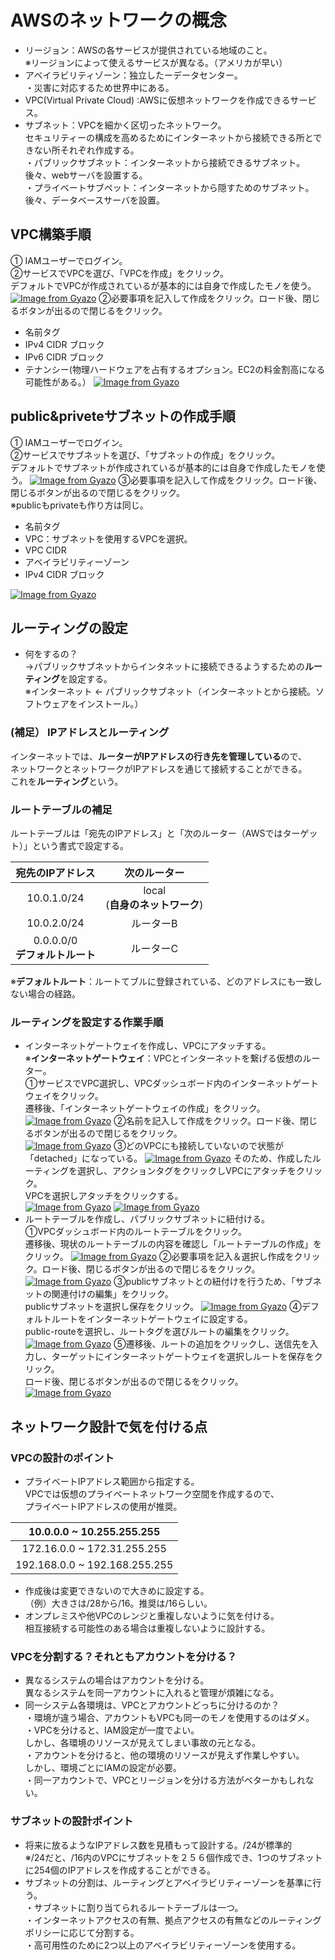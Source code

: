 # AWSのネットワークの概念  
* リージョン：AWSの各サービスが提供されている地域のこと。  
※リージョンによって使えるサービスが異なる。（アメリカが早い）  
* アベイラビリティゾーン：独立したーデータセンター。  
・災害に対応するため世界中にある。  
* VPC(Virtual Private Cloud) :AWSに仮想ネットワークを作成できるサービス。  
* サブネット：VPCを細かく区切ったネットワーク。  
セキュリティーの構成を高めるためにインターネットから接続できる所とできない所それぞれ作成する。  
・パブリックサブネット：インターネットから接続できるサブネット。後々、webサーバを設置する。   
・プライベートサブペット：インターネットから隠すためのサブネット。後々、データベースサーバを設置。  

## VPC構築手順  
① IAMユーザーでログイン。    
②サービスでVPCを選び、「VPCを作成」をクリック。<br>デフォルトでVPCが作成されているが基本的には自身で作成したモノを使う。  
[![Image from Gyazo](https://i.gyazo.com/2b2fa92d8fed4aee1aa8cbfb9317f4e8.png)](https://gyazo.com/2b2fa92d8fed4aee1aa8cbfb9317f4e8)
②必要事項を記入して作成をクリック。ロード後、閉じるボタンが出るので閉じるをクリック。     
* 名前タグ  
* IPv4 CIDR ブロック  
* IPv6 CIDR ブロック  
* テナンシー(物理ハードウェアを占有するオプション。EC2の料金割高になる可能性がある。）
[![Image from Gyazo](https://i.gyazo.com/bf8534cc6a43c7366d5618c4deb2214c.png)](https://gyazo.com/bf8534cc6a43c7366d5618c4deb2214c)
## public&priveteサブネットの作成手順  
① IAMユーザーでログイン。  
②サービスでサブネットを選び、「サブネットの作成」をクリック。<br>デフォルトでサブネットが作成されているが基本的には自身で作成したモノを使う。 
[![Image from Gyazo](https://i.gyazo.com/2662ff4ba7f801df82f1f36f37831f7e.png)](https://gyazo.com/2662ff4ba7f801df82f1f36f37831f7e)
③必要事項を記入して作成をクリック。ロード後、閉じるボタンが出るので閉じるをクリック。<br>※publicもprivateも作り方は同じ。  
* 名前タグ  
* VPC：サブネットを使用するVPCを選択。     
* VPC CIDR  
* アベイラビリティーゾーン  
* IPv4 CIDR ブロック  

[![Image from Gyazo](https://i.gyazo.com/f493ebd49d7831227394dccccfd5a605.png)](https://gyazo.com/f493ebd49d7831227394dccccfd5a605)
## ルーティングの設定  
* 何をするの？<br>→パブリックサブネットからインタネットに接続できるようするための**ルーティング**を設定する。  
※インターネット ← パブリックサブネット（インターネットとから接続。ソフトウェアをインストール。）  
### (補足） IPアドレスとルーティング  
インターネットでは、**ルーターがIPアドレスの行き先を管理している**ので、<br>ネットワークとネットワークがIPアドレスを通じて接続することができる。<br>これを**ルーティング**という。
### ルートテーブルの補足  
ルートテーブルは「宛先のIPアドレス」と「次のルーター（AWSではターゲット）」という書式で設定する。  

|宛先のIPアドレス|次のルーター|
|:----------:|:--------:|
|10.0.1.0/24|local<br>(**自身のネットワーク**)|
|10.0.2.0/24|ルーターB|
|0.0.0.0/0<br>**デフォルトルート**|ルーターC|

※**デフォルトルート**：ルートてブルに登録されている、どのアドレスにも一致しない場合の経路。  
### ルーティングを設定する作業手順  
* インターネットゲートウェイを作成し、VPCにアタッチする。  
※**インターネットゲートウェイ**：VPCとインターネットを繋げる仮想のルーター。  
①サービスでVPC選択し、VPCダッシュボード内のインターネットゲートウェイをクリック。<br>遷移後、「インターネットゲートウェイの作成」をクリック。  
[![Image from Gyazo](https://i.gyazo.com/f07114df889eb5791ed91a9f09307ebf.png)](https://gyazo.com/f07114df889eb5791ed91a9f09307ebf)
②名前を記入して作成をクリック。ロード後、閉じるボタンが出るので閉じるをクリック。  
[![Image from Gyazo](https://i.gyazo.com/2a9ec08fced640cc4bf3e9c87b9a383b.png)](https://gyazo.com/2a9ec08fced640cc4bf3e9c87b9a383b)
③どのVPCにも接続していないので状態が「detached」になっている。
[![Image from Gyazo](https://i.gyazo.com/ee94272ade8a9bb5337b7cd9d0bed8df.png)](https://gyazo.com/ee94272ade8a9bb5337b7cd9d0bed8df)
そのため、作成したルーティングを選択し、アクションタグをクリックしVPCにアタッチをクリック。<br>VPCを選択しアタッチをクリックする。  
[![Image from Gyazo](https://i.gyazo.com/40999ab34b032e6955178697bef021c9.gif)](https://gyazo.com/40999ab34b032e6955178697bef021c9)
[![Image from Gyazo](https://i.gyazo.com/6b4f1da3675e1a1b9c81a0cf59591a8c.png)](https://gyazo.com/6b4f1da3675e1a1b9c81a0cf59591a8c)
* ルートテーブルを作成し、パブリックサブネットに紐付ける。  
①VPCダッシュボード内のルートテーブルをクリック。<br>遷移後、現状のルートテーブルの内容を確認し「ルートテーブルの作成」をクリック。
[![Image from Gyazo](https://i.gyazo.com/a11fc83cb0c05c1e8e97b7a36f7c36eb.png)](https://gyazo.com/a11fc83cb0c05c1e8e97b7a36f7c36eb)
②必要事項を記入＆選択し作成をクリック。ロード後、閉じるボタンが出るので閉じるをクリック。  
[![Image from Gyazo](https://i.gyazo.com/0abb0c7d6a0e3e48a18901119ac3c942.png)](https://gyazo.com/0abb0c7d6a0e3e48a18901119ac3c942)
③publicサブネットとの紐付けを行うため、「サブネットの関連付けの編集」をクリック。<br>publicサブネットを選択し保存をクリック。
[![Image from Gyazo](https://i.gyazo.com/9e89864e2d6d3b530f513dd38d299534.gif)](https://gyazo.com/9e89864e2d6d3b530f513dd38d299534)
④デフォルトルートをインターネットゲートウェイに設定する。<br>public-routeを選択し、ルートタグを選びルートの編集をクリック。
[![Image from Gyazo](https://i.gyazo.com/7646d43cde146ff5b0347fcddd69a157.gif)](https://gyazo.com/7646d43cde146ff5b0347fcddd69a157)
⑤遷移後、ルートの追加をクリックし、送信先を入力し、ターゲットにインターネットゲートウェイを選択しルートを保存をクリック。<br>ロード後、閉じるボタンが出るので閉じるをクリック。  
[![Image from Gyazo](https://i.gyazo.com/2a98fcb7f735a635c4de21ec9008d98b.png)](https://gyazo.com/2a98fcb7f735a635c4de21ec9008d98b)
## ネットワーク設計で気を付ける点  
### VPCの設計のポイント  
* プライベートIPアドレス範囲から指定する。  
VPCでは仮想のプライベートネットワーク空間を作成するので、<br>プライベートIPアドレスの使用が推奨。  

|10.0.0.0 ~ 10.255.255.255|
|:-----------------------:|
|172.16.0.0 ~ 172.31.255.255|
|192.168.0.0 ~ 192.168.255.255|

* 作成後は変更できないので大きめに設定する。<br>（例）大きさは/28から/16。推奨は/16らしい。  
* オンプレミスや他VPCのレンジと重複しないように気を付ける。<br>相互接続する可能性のある場合は重複しないように設計する。  
### VPCを分割する？それともアカウントを分ける？  
* 異なるシステムの場合はアカウントを分ける。<br>異なるシステムを同一アカウントに入れると管理が煩雑になる。  
* 同一システム各環境は、VPCとアカウントどっちに分けるのか？  
・環境が違う場合、アカウントもVPCも同一のモノを使用するのはダメ。  
・VPCを分けると、IAM設定が一度でよい。<br>しかし、各環境のリソースが見えてしまい事故の元となる。  
・アカウントを分けると、他の環境のリソースが見えず作業しやすい。<br>しかし、環境ごとにIAMの設定が必要。  
・同一アカウントで、VPCとリージョンを分ける方法がベターかもしれない。  
### サブネットの設計ポイント  
* 将来に放るようなIPアドレス数を見積もって設計する。/24が標準的  
※/24だと、/16内のVPCにサブネットを２５６個作成でき、1つのサブネットに254個のIPアドレスを作成することができる。   
* サブネットの分割は、ルーティングとアベイラビリティーゾーンを基準に行う。  
・サブネットに割り当てられるルートテーブルは一つ。  
・インターネットアクセスの有無、拠点アクセスの有無などのルーティングポリシーに応じて分割する。  
・高可用性のために2つ以上のアベイラビリティーゾーンを使用する。
